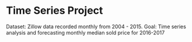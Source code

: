 # Time Series Project
Dataset: Zillow data recorded monthly from 2004 - 2015.
Goal: Time series analysis and forecasting monthly median sold price for 2016-2017
